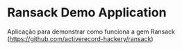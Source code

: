 # Ransack Demo Application

Aplicação para demonstrar como funciona a gem Ransack (https://github.com/activerecord-hackery/ransack)
